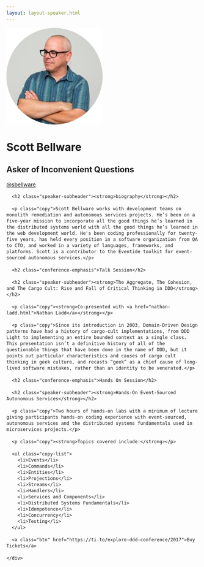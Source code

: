 ```yaml
---
layout: layout-speaker.html
---
```


<div class="container section featured-speaker">
  <div class="row">
    <div class="col-xs-12 col-sm-2 img-container">
      <img class="speaker-page-img" src="../img/speakers/Scott-Bellware-ON.png" />
      </div>
    <div class="col-xs-12 col-sm-10 copy-container">
      <h1 class="speaker-header">Scott Bellware</h1>
      <h2 class="speaker-subtitle">Asker of Inconvenient Questions</h2>
      <p class="copy"><a class="speaker-handle" href="https://twitter.com/@sbellware" target="_blank">@sbellware</a></p>

      <h2 class="speaker-subheader"><strong>biography</strong></h2>

      <p class="copy">Scott Bellware works with development teams on monolith remediation and autonomous services projects. He’s been on a five-year mission to incorporate all the good things he’s learned in the distributed systems world with all the good things he’s learned in the web development world. He's been coding professionally for twenty-five years, has held every position in a software organization from QA to CTO, and worked in a variety of languages, frameworks, and platforms. Scott is a contributor to the Eventide toolkit for event-sourced autonomous services.</p>

      <h2 class="conference-emphasis">Talk Session</h2>

      <h2 class="speaker-subheader"><strong>The Aggregate, The Cohesion, and The Cargo Cult: Rise and Fall of Critical Thinking in DDD</strong></h2>

      <p class="copy"><strong>Co-presented with <a href="nathan-ladd.html">Nathan Ladd</a></strong></p>

      <p class="copy">Since its introduction in 2003, Domain-Driven Design patterns have had a history of cargo-cult implementations, from DDD Light to implementing an entire bounded context as a single class. This presentation isn’t a definitive history of all of the questionable things that have been done in the name of DDD, but it points out particular characteristics and causes of cargo cult thinking in geek culture, and recasts “geek” as a chief cause of long-lived software mistakes, rather than an identity to be venerated.</p>

      <h2 class="conference-emphasis">Hands On Session</h2>

      <h2 class="speaker-subheader"><strong>Hands-On Event-Sourced Autonomous Services</strong></h2>

      <p class="copy">Two hours of hands-on labs with a minimum of lecture giving participants hands-on coding experience with event-sourced, autonomous services and the distributed systems fundamentals used in microservices projects.</p>

      <p class="copy"><strong>Topics covered include:</strong></p>

      <ul class="copy-list">
        <li>Events</li>
        <li>Commands</li>
        <li>Entities</li>
        <li>Projections</li>
        <li>Streams</li>
        <li>Handlers</li>
        <li>Services and Components</li>
        <li>Distributed Systems Fundamentals</li>
        <li>Idempotence</li>
        <li>Concurrency</li>
        <li>Testing</li>
      </ul>

      <a class="btn" href="https://ti.to/explore-ddd-conference/2017">Buy Tickets</a>

    </div>
</div>
</div>
